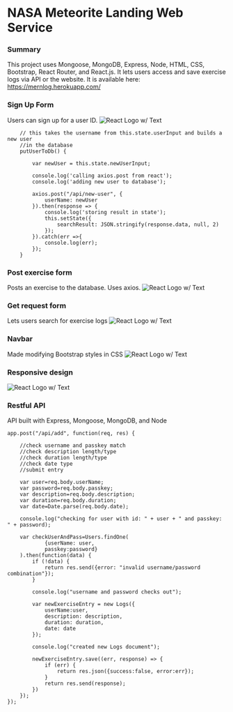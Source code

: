 # NASA Meteorite Landing Web Service

### Summary
This project uses Mongoose, MongoDB, Express, Node, HTML, CSS, Bootstrap, React Router, and React.js. It lets users access and save exercise logs via API or the website. It is available here: https://mernlog.herokuapp.com/

### Sign Up Form
Users can sign up for a user ID.
![React Logo w/ Text](http://fromgaming.com/images/mernlog-signup-min.png)
```
	// this takes the username from this.state.userInput and builds a new user
	//in the database
	putUserToDb() {

		var newUser = this.state.newUserInput;

		console.log('calling axios.post from react');
		console.log('adding new user to database');

		axios.post("/api/new-user", {
			userName: newUser
		}).then(response => {
			console.log('storing result in state');
			this.setState({
				searchResult: JSON.stringify(response.data, null, 2)
			});
		}).catch(err =>{
			console.log(err);
		});
	}
```
### Post exercise form
Posts an exercise to the database. Uses axios.
![React Logo w/ Text](http://fromgaming.com/images/mernlog-post-min.png)

### Get request form
Lets users search for exercise logs
![React Logo w/ Text](http://fromgaming.com/images/mernlog-query-min.png)

### Navbar
Made modifying Bootstrap styles in CSS
![React Logo w/ Text](http://fromgaming.com/images/mernlog-navbar-min.png)

### Responsive design
![React Logo w/ Text](http://fromgaming.com/portfolio2/static/media/exerciselog-markup.f4f27773.png)

### Restful API
API built with Express, Mongoose, MongoDB, and Node
```
app.post("/api/add", function(req, res) {

	//check username and passkey match
	//check description length/type
	//check duration length/type
	//check date type
	//submit entry

	var user=req.body.userName;
	var password=req.body.passkey;
	var description=req.body.description;
	var duration=req.body.duration;
	var date=Date.parse(req.body.date);

	console.log("checking for user with id: " + user + " and passkey: " + password);

	var checkUserAndPass=Users.findOne(
			{userName: user,
			passkey:password}
	).then(function(data) {
		if (!data) {
			return res.send({error: "invalid username/password combination"});
		}
		
		console.log("username and password checks out");

		var newExerciseEntry = new Logs({
			userName:user,
			description: description,
			duration: duration,
			date: date
		});

		console.log("created new Logs document");

		newExerciseEntry.save((err, response) => {
			if (err) {
				return res.json({success:false, error:err});
			}
			return res.send(response);
		})
	});	
});
```
